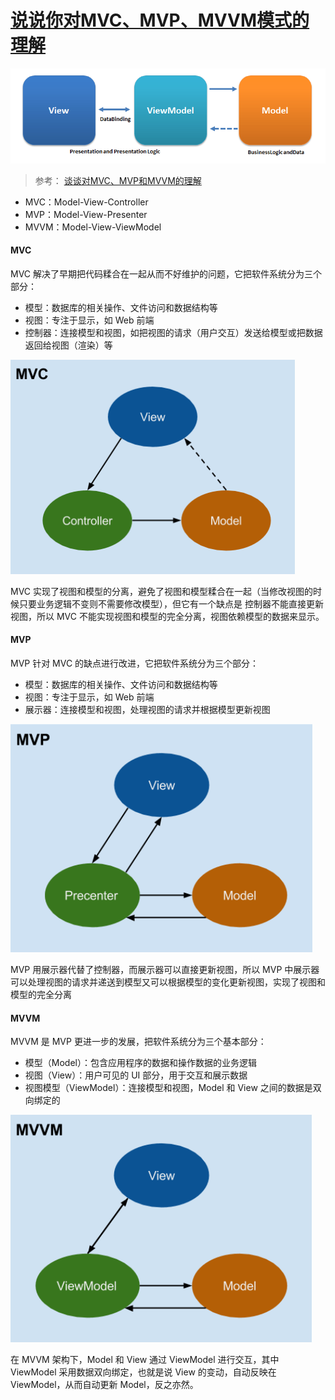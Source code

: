 # [说说你对MVC、MVP、MVVM模式的理解](https://github.com/haizlin/fe-interview/issues/232)

![MVVMPattern](./232.assets/MVVMPattern.png)

> 参考： [谈谈对MVC、MVP和MVVM的理解](https://www.cnblogs.com/keitsi/p/5764785.html)

- MVC：Model-View-Controller
- MVP：Model-View-Presenter
- MVVM：Model-View-ViewModel

#### MVC

MVC 解决了早期把代码糅合在一起从而不好维护的问题，它把软件系统分为三个部分：

- 模型：数据库的相关操作、文件访问和数据结构等
- 视图：专注于显示，如 Web 前端
- 控制器：连接模型和视图，如把视图的请求（用户交互）发送给模型或把数据返回给视图（渲染）等

![img](./232.assets/842381-20160922113536902-586893703.png)

MVC 实现了视图和模型的分离，避免了视图和模型糅合在一起（当修改视图的时候只要业务逻辑不变则不需要修改模型），但它有一个缺点是 控制器不能直接更新视图，所以 MVC 不能实现视图和模型的完全分离，视图依赖模型的数据来显示。

#### MVP

MVP 针对 MVC 的缺点进行改进，它把软件系统分为三个部分：

- 模型：数据库的相关操作、文件访问和数据结构等
- 视图：专注于显示，如 Web 前端
- 展示器：连接模型和视图，处理视图的请求并根据模型更新视图

![img](./232.assets/842381-20160922143006512-1416459650.png)

MVP 用展示器代替了控制器，而展示器可以直接更新视图，所以 MVP 中展示器可以处理视图的请求并递送到模型又可以根据模型的变化更新视图，实现了视图和模型的完全分离

#### MVVM

MVVM 是 MVP 更进一步的发展，把软件系统分为三个基本部分：

- 模型（Model）：包含应用程序的数据和操作数据的业务逻辑
- 视图（View）：用户可见的 UI 部分，用于交互和展示数据
- 视图模型（ViewModel）：连接模型和视图，Model 和 View 之间的数据是双向绑定的

![img](./232.assets/842381-20160922143035715-932467285-1582243877359.png)

在 MVVM 架构下，Model 和 View 通过 ViewModel 进行交互，其中 ViewModel 采用数据双向绑定，也就是说 View 的变动，自动反映在 ViewModel，从而自动更新 Model，反之亦然。

